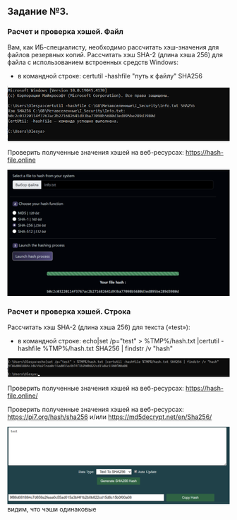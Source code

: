 ## Задание №3. 
### Расчет и проверка хэшей. Файл
Вам, как ИБ-специалисту, необходимо рассчитать хэш-значения для файлов резервных 
копий.
Рассчитать хэш SHA-2 (длина хэша 256) для файла с использованием встроенных средств 
Windows:
- в командной строке: certutil -hashfile "путь к файлу" SHA256

![alt text](image.png)

Проверить полученные значения хэшей на веб-ресурсах: https://hash-file.online

![alt text](image-1.png)

### Расчет и проверка хэшей. Строка

Рассчитать хэш SHA-2 (длина хэша 256) для текста («test»):
- в командной строке: echo|set /p="test" > %TMP%/hash.txt |certutil -hashfile %TMP%/hash.txt SHA256 | findstr /v "hash"

![alt text](image-2.png)



Проверить полученные значения хэшей на веб-ресурсах: https://hash-file.online/

Проверить полученные значения хэшей на веб-ресурсах: https://pi7.org/hash/sha256 и/или 
https://md5decrypt.net/en/Sha256/

![alt text](image-3.png)
видим, что чэши одинаковые
